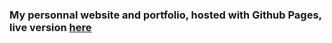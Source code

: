 ### My personnal website and portfolio, hosted with Github Pages, live version [here](https://ityl-dev.github.io/)